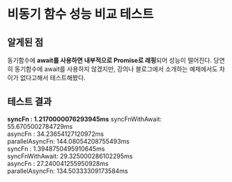 # 비동기 함수 성능 비교 테스트

## 알게된 점

동기함수에 **await를 사용하면 내부적으로 Promise로 래핑**되어 성능이 떨어진다.
당연히 동기함수에 await를 사용하지 않겠지만,
강의나 블로그에서 소개하는 예제에서도 차이가 없다고해서 테스트해봤다.

## 테스트 결과

**syncFn : 1.2170000076293945ms**
syncFnWithAwait: 55.6705002784729ms  
asyncFn : 34.23654127120972ms  
parallelAsyncFn: 144.08054208755493ms  
syncFn : 1.3948750495910645ms  
syncFnWithAwait: 29.325000286102295ms  
asyncFn : 27.240041255950928ms  
parallelAsyncFn: 134.50333309173584ms  
